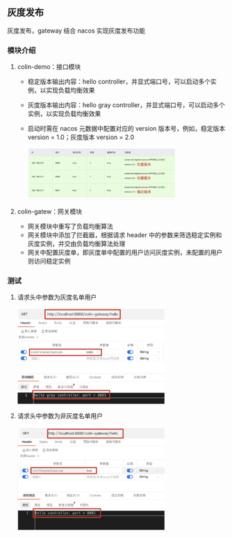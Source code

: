 ## 灰度发布

灰度发布，gateway 结合 nacos 实现灰度发布功能

### 模块介绍

1. colin-demo：接口模块

    - 稳定版本输出内容：hello controller，并显式端口号，可以启动多个实例，以实现负载均衡效果

    - 灰度版本输出内容：hello gray controller，并显式端口号，可以启动多个实例，以实现负载均衡效果

    - 启动时需在 nacos 元数据中配置对应的 version 版本号，例如，稳定版本 version = 1.0；灰度版本 version = 2.0

        <img src="img/nacos元数据.jpg" style="zoom:33%;" />

2. colin-gatew：网关模块

    - 网关模块中重写了负载均衡算法
    - 网关模块中添加了拦截器，根据请求 header 中的参数来筛选稳定实例和灰度实例，并交由负载均衡算法处理
    - 网关中配置灰度单，即灰度单中配置的用户访问灰度实例，未配置的用户则访问稳定实例



### 测试

1. 请求头中参数为灰度名单用户

    <img src="img/灰度用户.jpg" style="zoom:33%;" />

2. 请求头中参数为非灰度名单用户

    <img src="img/非灰度用户.jpg" style="zoom:33%;" />